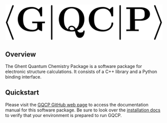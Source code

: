 
![GQCP](media/logo.jpg)

## Overview

The Ghent Quantum Chemistry Package is a software package for electronic structure calculations. It consists of a C++ library and a Python binding interface. 

## Quickstart

Please visit the [GQCP GitHub web page](https://gqcg.github.io/GQCP/) to access the documentation manual for this software package. Be sure to look over the [installation docs](INSTALL.md) to verify that your environment is prepared to run GQCP.
